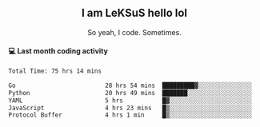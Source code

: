 <h2 align="center">I am LeKSuS hello lol</h2>
<p align="center">So yeah, I code. Sometimes.</p>

#### :computer: Last month coding activity
<!--START_SECTION:waka-->

```txt
Total Time: 75 hrs 14 mins

Go                         28 hrs 54 mins  █████████▓░░░░░░░░░░░░░░░   38.27 %
Python                     20 hrs 49 mins  ███████░░░░░░░░░░░░░░░░░░   27.57 %
YAML                       5 hrs           █▓░░░░░░░░░░░░░░░░░░░░░░░   06.63 %
JavaScript                 4 hrs 23 mins   █▒░░░░░░░░░░░░░░░░░░░░░░░   05.82 %
Protocol Buffer            4 hrs 1 min     █▒░░░░░░░░░░░░░░░░░░░░░░░   05.32 %
```

<!--END_SECTION:waka-->
